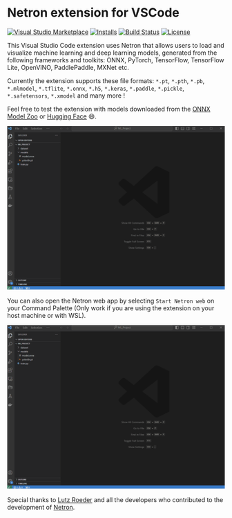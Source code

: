 # Netron extension for VSCode

[![Visual Studio Marketplace](https://img.shields.io/visual-studio-marketplace/v/vincent-templier.vscode-netron?style=for-the-badge&label=VS%20Marketplace&logo=visual-studio-code)](https://marketplace.visualstudio.com/items?itemName=vincent-templier.vscode-netron)
[![Installs](https://img.shields.io/visual-studio-marketplace/i/vincent-templier.vscode-netron?style=for-the-badge&logo=microsoft)](https://marketplace.visualstudio.com/items?itemName=vincent-templier.vscode-netron)
[![Build Status](https://img.shields.io/github/actions/workflow/status/vtemplier/vscode-netron/ci.yaml?branch=master&style=for-the-badge&logo=github)](https://github.com/vtemplier/vscode-netron/actions?query=workflow:ci)
[![License](https://img.shields.io/github/license/vtemplier/vscode-netron?style=for-the-badge)](https://github.com/vtemplier/vscode-netron/blob/master/LICENSE)

This Visual Studio Code extension uses Netron that allows users to load and visualize machine learning and deep learning models, generated from the following frameworks and toolkits: ONNX, PyTorch, TensorFlow, TensorFlow Lite, OpenVINO, PaddlePaddle, MXNet etc. 

Currently the extension supports these file formats: `*.pt`, `*.pth`, `*.pb`, `*.mlmodel`, `*.tflite`, `*.onnx`, `*.h5`, `*.keras`, `*.paddle`, `*.pickle`, `*.safetensors`, `*.xmodel` and many more !

Feel free to test the extension with models downloaded from the [ONNX Model Zoo](https://github.com/onnx/models) or [Hugging Face](https://huggingface.co/models) 😄.


![Demo Open in Netron](./docs/readme/Open_in_Netron.gif)

You can also open the Netron web app by selecting `Start Netron web` on your Command Palette
(Only work if you are using the extension on your host machine or with WSL).

![Demo Open Web Browser](./docs/readme/Open_Web_Browser.gif)


Special thanks to [Lutz Roeder](https://github.com/lutzroeder) and all the developers who contributed to the development of [Netron](https://github.com/lutzroeder/netron).